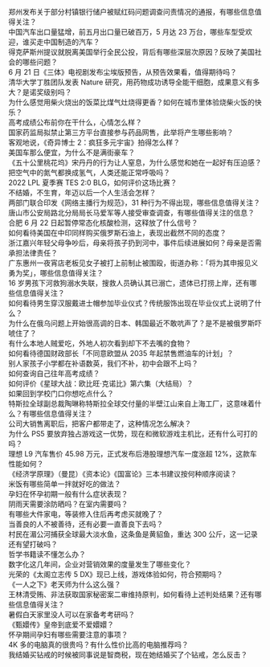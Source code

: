 郑州发布关于部分村镇银行储户被赋红码问题调查问责情况的通报，有哪些信息值得关注？  
中国汽车出口量猛增，前五月出口量已破百万，5 月达 23 万台，哪些车型受欢迎，谁买走中国制造的汽车？  
得克萨斯州提议就脱离美国举行全民公投，背后有哪些深层次原因？反映了美国社会的哪些问题？  
6 月 21 日《三体》电视剧发布尘埃版预告，从预告效果看，值得期待吗？  
清华大学丁胜团队发表 Nature 研究，用药物成功诱导全能干细胞，成果意义有多大？是诺奖级别吗？  
为什么感觉用柴火烧出的饭菜比煤气灶烧得更香？如何在城市里体验烧柴火饭的快乐？  
高考成绩公布前你在干什么，心情怎么样？  
国家药监局拟禁止第三方平台直接参与药品网售，此举将产生哪些影响？  
客观地说，《奇异博士 2：疯狂多元宇宙》拍得怎么样？  
美国车那么便宜，为什么不是满街豪车？  
《五十公里桃花坞》宋丹丹的行为让人窒息，为什么感觉和她在一起好有压迫感？  
把空气中的氮气都换成氢气，人类还能正常呼吸吗？  
2022 LPL 夏季赛 TES 2:0 BLG，如何评价这场比赛？  
不结婚，不生育，年迈以后一个人生活会怎样？  
两部门联合印发《网络主播行为规范》，31 种行为不得出现，哪些信息值得关注？  
唐山市公安局路北分局局长马爱军等人接受审查调查，有哪些值得关注的信息？  
合肥 6 月 22 日起暂停常态化核酸检测，这释放了什么信号？  
如何看待美国在中印同样购买俄罗斯石油上，表现出截然不同的态度？  
浙江嘉兴年轻父母争吵后，母亲将孩子扔到河中，事件后续进展如何？母亲是否需承担法律责任？  
广东惠州一夜宵店老板见女子被打上前制止被围殴，街道办称：「将为其申报见义勇为奖」，哪些信息值得关注？  
16 岁男孩下河救狗溺水失联，搜救人员确认其已溺亡，遗体已打捞上岸，还有哪些信息值得关注？  
如何看待男生穿汉服戴进士帽参加毕业仪式？传统服饰出现在毕业仪式上说明了什么？  
为什么在俄乌问题上开始很高调的日本、韩国最近不敢吭声了？是不是被俄罗斯吓唬住了？  
有什么本地人贼爱吃，外地人初次看到却下不去嘴的食物？  
如何看待德国财政部长「不同意欧盟从 2035 年起禁售燃油车的计划」？  
别人家孩子小学都在补语数英，我们不补，初中会跟不上吗？  
如何查询自己往年高考成绩？  
如何评价《星球大战：欧比旺·克诺比》第六集（大结局）？  
如果回到学校门口你想吃点什么？  
特斯拉全球副总裁陶琳称特斯拉全球交付量的半壁江山来自上海工厂，这意味着什么？有哪些信息值得关注？  
公司大销售离职后，把客户都带走了，这种情况怎么解决？  
为什么 PS5 要放弃独占游戏这一优势，现在和微软游戏主机比，还有什么可打的吗？  
理想 L9 汽车售价 45.98 万元，正式发布后港股理想汽车一度涨超 12%，这款车性能如何？  
《经济学原理》（曼昆）《资本论》《国富论》三本书建议按何种顺序阅读？  
米饭有哪些简单一拌就好吃的做法？  
孕妇在怀孕初期一般有什么症状表现？  
阴雨天需要涂防晒吗？在室内需要吗？  
有哪些大件家电，等装修入住后再考虑买就晚了？  
当善良的人不被善待，还有必要一直善良下去吗？  
村民在湄公河捕获全球最大淡水鱼，这条鱼是黄貂鱼，重达 300 公斤，这一记录还有望打破吗？  
哲学书籍读不懂怎么办？  
数字化这几年间，企业对营销效果的度量发生了哪些变化？  
光荣的《太阁立志传 5 DX》现已上线，游戏体验如何，符合预期吗？  
《一人之下》老天师为什么这么强？  
王林清受贿、非法获取国家秘密案二审维持原判，如何看待上述判处结果？还有哪些信息值得关注？  
暑假白天家里没人可以在家备考考研吗？  
《甄嬛传》皇帝到底爱不爱嬛嬛？  
怀孕期间孕妇有哪些需要注意的事项？  
4K 多的电脑真的很贵吗？有什么性价比高的电脑推荐吗？  
我结婚买钻戒的时候被同事说是智商税，现在她结婚买了个钻戒，怎么反击？  
